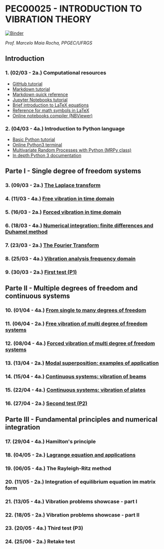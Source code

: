 #  PEC00025 - INTRODUCTION TO VIBRATION THEORY

[![Binder](https://mybinder.org/badge_logo.svg)](https://mybinder.org/v2/gh/mmaiarocha/PEC00025/master)

_Prof. Marcelo Maia Rocha, PPGEC/UFRGS_


## Introduction

### 1. (02/03 - 2a.) Computational resources

* [GitHub tutorial](https://guides.github.com/activities/hello-world/)
* [Markdown tutorial](https://www.markdowntutorial.com/)
* [Markdown quick reference](https://en.support.wordpress.com/markdown-quick-reference/)
* [Jupyter Notebooks tutorial](https://www.dataquest.io/blog/jupyter-notebook-tutorial/)
* [Brief introduction to LaTeX equations](https://www.latex-tutorial.com/tutorials/amsmath/) 
* [Reference for math symbols in LaTeX](https://www.latex-tutorial.com/symbols/math-symbols/)
* [Online notebooks compiler (NBViewer)](https://nbviewer.jupyter.org/)

### 2. (04/03 - 4a.) Introduction to Python language

* [Basic Python tutorial](https://www.learnpython.org/)
* [Online Python3 terminal](https://www.pythonanywhere.com/try-ipython/)
* [Multivariate Random Processes with Python (MRPy class)](https://nbviewer.jupyter.org/github/mmaiarocha/MRPy/blob/master/MRPy_Notebook.ipynb?flush_cache=true)
* [In depth Python 3 documentation](https://docs.python.org/3.7/)


## Parte I - Single degree of freedom systems


### 3. (09/03 - 2a.) [The Laplace transform](https://nbviewer.jupyter.org/github/mmaiarocha/PEC00025/blob/master/Class_03_LaplaceTransform.ipynb?flushcache=true)

### 4. (11/03 - 4a.) [Free vibration in time domain](https://nbviewer.jupyter.org/github/mmaiarocha/PEC00025/blob/master/Class_04_FreeTimeDomain.ipynb?flushcache=true)

### 5. (16/03 - 2a.) [Forced vibration in time domain](https://nbviewer.jupyter.org/github/mmaiarocha/PEC00025/blob/master/Class_05_ForcedTimeDomain.ipynb?flushcache=true)

### 6. (18/03 - 4a.) [Numerical integration: finite differences and Duhamel method](https://nbviewer.jupyter.org/github/mmaiarocha/PEC00025/blob/master/Class_06_NumericalIntegration.ipynb?flushcache=true)

### 7. (23/03 - 2a.) [The Fourier Transform](https://nbviewer.jupyter.org/github/mmaiarocha/PEC00025/blob/master/Class_07_FourierTransform.ipynb?flushcache=true)

### 8. (25/03 - 4a.) [Vibration analysis frequency domain](https://nbviewer.jupyter.org/github/mmaiarocha/PEC00025/blob/master/Class_09_FrequencyDomain.ipynb?flushcache=true)

### 9. (30/03 - 2a.) [First test (P1)](https://nbviewer.jupyter.org/github/mmaiarocha/PEC00025/blob/master/Class_09_TestP1.ipynb?flushcache=true)


## Parte II - Multiple degrees of freedom and continuous systems


### 10. (01/04 - 4a.) [From single to many degrees of freedom](https://nbviewer.jupyter.org/github/mmaiarocha/PEC00025/blob/master/Class_10_FromSingleToMany.ipynb?flushcache=true)

### 11. (06/04 - 2a.) [Free vibration of multi degree of freedom systems](https://nbviewer.jupyter.org/github/mmaiarocha/PEC00025/blob/master/Class_11_FreeVibrationMDOF.ipynb?flushcache=true)

### 12. (08/04 - 4a.) [Forced vibration of multi degree of freedom systems](https://nbviewer.jupyter.org/github/mmaiarocha/PEC00025/blob/master/Class_12_ForcedVibrationMDOF.ipynb?flushcache=true)

### 13. (13/04 - 2a.) [Modal superposition: examples of application](https://nbviewer.jupyter.org/github/mmaiarocha/PEC00025/blob/master/Class_13_ExamplesModalSuperposition.ipynb?flushcache=true)

### 14. (15/04 - 4a.) [Continuous systems: vibration of beams](https://nbviewer.jupyter.org/github/mmaiarocha/PEC00025/blob/master/Class_14_VibrationOfBeams.ipynb?flushcache=true)

### 15. (22/04 - 4a.) [Continuous systems: vibration of plates](https://nbviewer.jupyter.org/github/mmaiarocha/PEC00025/blob/master/Class_15_VibrationOfPlates.ipynb?flushcache=true)

### 16. (27/04 - 2a.) [Second test (P2)](https://nbviewer.jupyter.org/github/mmaiarocha/PEC00025/blob/master/Class_16_TestP2.ipynb?flushcache=true)


## Parte III - Fundamental principles and numerical integration


### 17. (29/04 - 4a.) Hamilton's principle

### 18. (04/05 - 2a.) [Lagrange equation and applications](https://github.com/mmaiarocha/PEC00025/blob/master/Class_18_LagrangesEquation.ipynb?flushcache=true)

### 19. (06/05 - 4a.) The Rayleigh-Ritz method

### 20. (11/05 - 2a.) Integration of equilibrium equation im matrix form

### 21. (13/05 - 4a.) Vibration problems showcase - part I

### 22. (18/05 - 2a.) Vibration problems showcase - part II

### 23. (20/05 - 4a.) Third test (P3)

### 24. (25/06 - 2a.) Retake test
